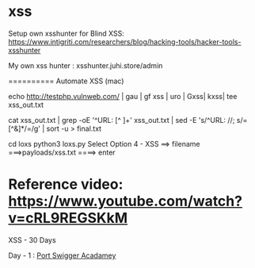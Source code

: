 # xss

Setup own xsshunter for Blind XSS: https://www.intigriti.com/researchers/blog/hacking-tools/hacker-tools-xsshunter

My own xss hunter : xsshunter.juhi.store/admin


==========
Automate XSS (mac)

echo http://testphp.vulnweb.com/ | gau | gf xss | uro | Gxss| kxss| tee xss_out.txt

cat xss_out.txt | grep -oE '^URL: [^ ]+' xss_out.txt | sed -E 's/^URL: //; s/=[^&]*/=/g' | sort -u > final.txt

cd loxs
python3 loxs.py
Select Option 4 - XSS ==> filename ===>payloads/xss.txt ====> enter

Reference video: https://www.youtube.com/watch?v=cRL9REGSKkM
===========


XSS - 30 Days

Day - 1 : [Port Swigger Acadamey]([url](https://portswigger.net/web-security/cross-site-scripting#impact-of-xss-vulnerabilities)) 


